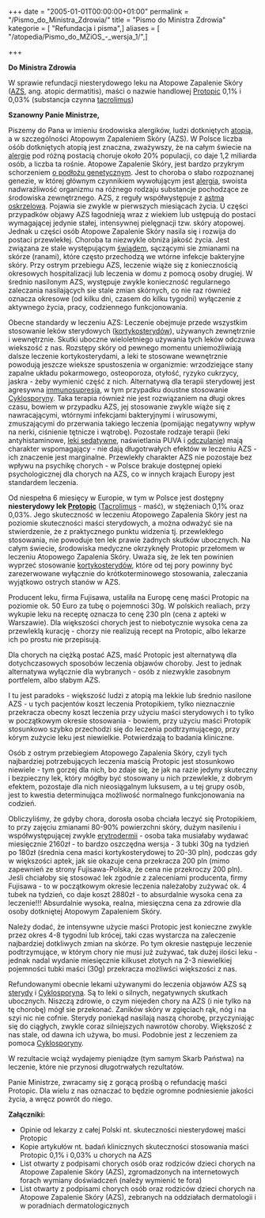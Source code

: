 +++
date = "2005-01-01T00:00:00+01:00"
permalink = "/Pismo_do_Ministra_Zdrowia/"
title = "Pismo do Ministra Zdrowia"
kategorie = [ "Refundacja i pisma",]
aliases = [ "/atopedia/Pismo_do_MZiOS_-_wersja_1/",]

+++

**Do Ministra Zdrowia**

W sprawie refundacji niesterydowego leku na Atopowe Zapalenie Skóry ([AZS](/atopedia/AZS "wikilink"), ang. atopic dermatitis), maści o nazwie handlowej [Protopic](/atopedia/Protopic "wikilink") 0,1% i 0,03% (substancja czynna [tacrolimus](/atopedia/Tacrolimus "wikilink"))

**Szanowny Panie Ministrze,**

Piszemy do Pana w imieniu środowiska alergików, ludzi dotkniętych [atopią](/atopedia/Atopia "wikilink"), a w szczególności Atopowym Zapaleniem Skóry (AZS). W Polsce liczba ośób dotkniętych atopią jest znaczna, zważywszy, że na całym świecie na [alergie](/atopedia/Alergia "wikilink") pod różną postacią choruje około 20% populacji, co daje 1,2 miliarda osób, a liczba ta rośnie. Atopowe Zapalenie Skóry, jest bardzo przykrym schorzeniem [o podłożu genetycznym](/atopedia/Obciążenie_genetyczne "wikilink"). Jest to choroba o słabo rozpoznanej genezie, w której głównym czynnikiem wywołującym jest [alergia](/atopedia/Alergia "wikilink"), swoista nadwrażliwość organizmu na różnego rodzaju substancje pochodzące ze środowiska zewnętrznego. AZS, z reguły współwystępuje z [astmą oskrzelową](/atopedia/Astma_oskrzelowa "wikilink"). Pojawia sie zwykle w pierwszych miesiącach życia. U części przypadków objawy AZS łagodnieją wraz z wiekiem lub ustępują do postaci wymagającej jedynie stałej, intensywnej pielęgnacji tzw. skóry atopowej. Jednak u części osób Atopowe Zapalenie Skóry nasila się i rozwija do postaci przewlekłej. Choroba ta niezwykle obniża jakość życia. Jest związana ze stale występującym [świądem](/atopedia/Świąd "wikilink"), sączącymi sie zmianami na skórze (ranami), które często przechodzą we wtórne infekcje bakteryjne skóry. Przy ostrym przebiegu AZS, leczenie wiąże się z koniecznością okresowych hospitalizacji lub leczenia w domu z pomocą osoby drugiej. W średnio nasilonym AZS, występuje zwykle konieczność regularnego zaleczania nasilających sie stale zmian skórnych, co nie raz również oznacza okresowe (od kilku dni, czasem do kilku tygodni) wyłączenie z aktywnego życia, pracy, codziennego funkcjonowania.

Obecne standardy w leczeniu AZS: Leczenie obejmuje przede wszystkim stosowanie leków sterydowych ([kortykosterydów](/atopedia/Kortykosterydy "wikilink")), używanych zewnętrznie i wewnętrznie. Skutki uboczne wieloletniego używania tych leków odczuwa wiekszość z nas. Rozstępy skóry od pewnego momentu uniemożliwiają dalsze leczenie kortykosterydami, a leki te stosowane wewnętrznie powodują jeszcze wieksze spustoszenia w organizmie: wrzodziejące stany zapalne układu pokarmowego, osteoporoza, otyłość, ryzyko cukrzycy, jaskra - żeby wymienić część z nich. Alternatywą dla terapii sterydowej jest agresywna [immunosupresja](/atopedia/Immunosupresja "wikilink"), w tym przypadku doustne stosowanie [Cyklosporyny](/atopedia/Cyklosporyna "wikilink"). Taka terapia również nie jest rozwiązaniem na długi okres czasu, bowiem w przypadku AZS, jej stosowanie zwykle wiąże się z nawracającymi, wtórnymi infekcjami bakteryjnymi i wirusowymi, zmuszającymi do przerwania takiego leczenia (pomijając negatywny wpływ na nerki, ciśnienie tętnicze i wątrobę). Pozostałe rodzaje terapii (leki antyhistaminowe, [leki sedatywne](/atopedia/Leki_sedatywne "wikilink"), naświetlania PUVA i [odczulanie](/atopedia/Odczulanie "wikilink")) mają charakter wspomagający - nie dają długotrwałych efektów w leczeniu AZS - ich znaczenie jest marginalne. Przewlekły charakter AZS nie pozostaje bez wpływu na psychikę chorych - w Polsce brakuje dostępnej opieki psychologicznej dla chorych na AZS, co w innych krajach Europy jest standardem leczenia.

Od niespełna 6 miesięcy w Europie, w tym w Polsce jest dostępny **niesterydowy lek [Protopic](/atopedia/Protopic "wikilink")** ([Tacrolimus](/atopedia/Tacrolimus "wikilink") - maść), w stężeniach 0,1% oraz 0,03%. Jego skuteczność w leczeniu Atopowego Zapalenia Skóry jest na poziomie skuteczności maści sterydowych, a można odważyć sie na stwierdzenie, że z praktycznego punktu widzenia tj. przewlekłego stosowania, nie powoduje ten lek prawie żadnych skutków ubocznych. Na całym świecie, środowiska medyczne okrzyknęły Protopic przełomem w leczeniu Atopowego Zapalenia Skóry. Uważa się, że lek ten powinien wyprzeć stosowanie [kortykosterydów](/atopedia/Kortykosterydy "wikilink"), które od tej pory powinny być zarezerwowane wyłącznie do krótkoterminowego stosowania, zaleczania wyjątkowo ostrych stanów w AZS.

Producent leku, firma Fujisawa, ustaliła na Europę cenę maści Protopic na poziomie ok. 50 Euro za tubę o pojemności 30g. W polskich realiach, przy wykupie leku na receptę oznacza to cenę 230 pln (cena z apteki w Warszawie). Dla większości chorych jest to niebotycznie wysoka cena za przewleklą kurację - chorzy nie realizują recept na Protopic, albo lekarze ich po prostu nie przepisują.

Dla chorych na ciężką postać AZS, maść Protopic jest alternatywą dla dotychczasowych sposobów leczenia objawów choroby. Jest to jednak alternatywa wyłącznie dla wybranych - osób z niezwykle zasobnym portfelem, albo słabym AZS.

I tu jest paradoks - większość ludzi z atopią ma lekkie lub średnio nasilone AZS - u tych pacjentów koszt leczenia Protopikiem, tylko nieznacznie przekracza obecny koszt leczenia przy użyciu maści sterydowych i to tylko w początkowym okresie stosowania - bowiem, przy użyciu maści Protopik stosunkowo szybko przechodzi się do leczenia podtrzymującego, przy kórym zużycie leku jest niewielkie. Potwierdzają to badania kliniczne.

Osób z ostrym przebiegiem Atopowego Zapalenia Skóry, czyli tych najbardziej potrzebujących leczenia maścią Protopic jest stosunkowo niewiele - tym gorzej dla nich, bo zdaje się, że jak na razie jedyny skuteczny i bezpieczny lek, który mógłby być stosowany u nich przewlekle, z dobrym efektem, pozostaje dla nich nieosiągalnym luksusem, a u tej grupy osób, jest to kwestia determinująca możliwość normalnego funkcjonowania na codzień.

Obliczyliśmy, że gdyby chora, dorosła osoba chciała leczyć się Protopikiem, to przy zajęciu zmianami 80-90% powierzchni skóry, dużym nasileniu i współwystępującej zwykle [erytrodermii](/atopedia/Erytrodermia "wikilink") - osoba taka musiałaby wydawać miesięcznie 2160zł - to bardzo oszczędna wersja - 3 tubki 30g na tydzień po 180zł (średnia cena maści kortykosterydowej to 20-30 pln), podczas gdy w większości aptek, jak sie okazuje cena przekracza 200 pln (mimo zapewnień ze strony Fujisawa-Polska, że cena nie przekroczy 200 pln). Jeśli chciałoby się stosować lek zgodnie z zaleceniami producenta, firmy Fujisawa - to w początkowym okresie leczenia należałoby zużywać ok. 4 tubek na tydzień, co daje koszt 2880zł - to absurdalnie wysoka cena za leczenie!!! Absurdalnie wysoka, realna, miesięczna cena za zdrowie dla osoby dotkniętej Atopowym Zapaleniem Skóry.

Należy dodać, że intensywne użycie maści Protopic jest konieczne zwykle przez okres 4-8 tygodni lub krócej, taki czas wystarcza na zaleczenie najbardziej dotkliwych zmian na skórze. Po tym okresie następuje leczenie podtrzymujące, w którym chory nie musi już zużywać, tak dużej ilości leku - jednak nadal wydanie miesięcznie kilkuset złotych na 2-3 niewielkiej pojemności tubki maści (30g) przekracza możliwści większości z nas.

Refundowanymi obecnie lekami używanymi do leczenia objawów AZS są [sterydy](/atopedia/Kortykosterydy "wikilink") i [Cyklosporyna](/atopedia/Cyklosporyna "wikilink"). Są to leki o silnych, negatywnych skutkach ubocznych. Niszczą zdrowie, o czym niejeden chory na AZS (i nie tylko na tę chorobę) mógł sie przekonać. Zaników skóry w zgięciach rąk, nóg i na szyi nic nie cofnie. Sterydy poniekąd nasilają naszą chorobę, przyczyniając się do ciągłych, zwykle coraz silniejszych nawrotów choroby. Większość z nas stale, od dawna ich używa, bo musi. Podobnie jest z leczeniem za pomoca [Cyklosporyny](/atopedia/Cyklosporyna "wikilink").

W rezultacie wciąż wydajemy pieniądze (tym samym Skarb Państwa) na leczenie, które nie przynosi długotrwałych rezultatów.

Panie Ministrze, zwracamy się z gorącą prośbą o refundację maści Protopic. Dla wielu z nas oznaczać to będzie ogromne podniesienie jakości życia, a wręcz powrót do niego.

**Załączniki:**

-   Opinie od lekarzy z całej Polski nt. skuteczności niesterydowej maści Protopic
-   Kopie artykułów nt. badań klinicznych skuteczności stosowania maści Protopic 0,1% i 0,03% u chorych na AZS
-   List otwarty z podpisami chorych osób oraz rodziców dzieci chorych na Atopowe Zapalenie Skóry (AZS), zgromadzonych na internetowych forach wymiany doświadczeń (należy wymienić te fora)
-   List otwarty z podpisami chorych osób oraz rodziców dzieci chorych na Atopowe Zapalenie Skóry (AZS), zebranych na oddziałach dermatologii i w poradniach dermatologicznych
